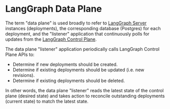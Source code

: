# LangGraph Data Plane

The term "data plane" is used broadly to refer to [LangGraph Server](./langgraph_server.md) instances (deployments), the corresponding database (Postgres) for each deployment, and the "listener" application that continuously polls for updates from the [LangGraph Control Plane](./langgraph_control_plane.md).

The data plane "listener" application periodically calls LangGraph Control Plane APIs to:

- Determine if new deployments should be created.
- Determine if existing deployments should be updated (i.e. new revisions).
- Determine if existing deployments should be deleted.

In other words, the data plane "listener" reads the latest state of the control plane (desired state) and takes action to reconcile outstanding deployments (current state) to match the latest state.
